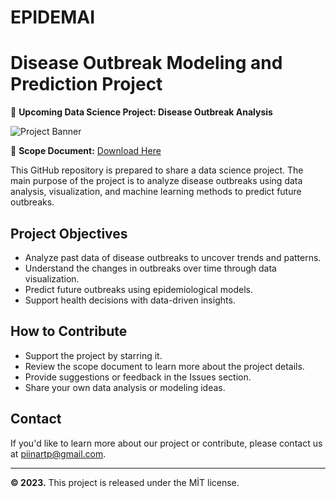 # EPIDEMAI

# Disease Outbreak Modeling and Prediction Project

🚀 **Upcoming Data Science Project: Disease Outbreak Analysis**

![Project Banner]()

📄 **Scope Document:** [Download Here]()

This GitHub repository is prepared to share a data science project. The main purpose of the project is to analyze disease outbreaks using data analysis, visualization, and machine learning methods to predict future outbreaks.

## Project Objectives

- Analyze past data of disease outbreaks to uncover trends and patterns.
- Understand the changes in outbreaks over time through data visualization.
- Predict future outbreaks using epidemiological models.
- Support health decisions with data-driven insights.

## How to Contribute

- Support the project by starring it.
- Review the scope document to learn more about the project details.
- Provide suggestions or feedback in the Issues section.
- Share your own data analysis or modeling ideas.

## Contact

If you'd like to learn more about our project or contribute, please contact us at [piinartp@gmail.com](mailto:piinartp@gmail.com).

---
**© 2023.** This project is released under the MİT license.

